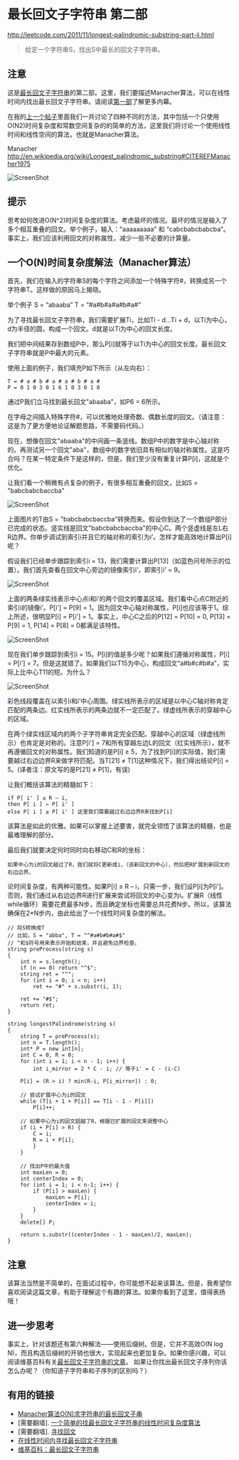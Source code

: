 # 最长回文子字符串 第二部

http://leetcode.com/2011/11/longest-palindromic-substring-part-ii.html

> 给定一个字符串S，找出S中最长的回文子字符串。

## 注意
这是[最长回文子字符串][part-i]的第二部。这里，我们要描述Manacher算法，可以在线性时间内找出最长回文子字符串。请阅读[第一部][part-i]了解更多内幕。

在我的[上一个帖子][part-i]里面我们一共讨论了四种不同的方法，其中包括一个只使用O(N2)时间复杂度和常数空间复杂的的简单的方法，这里我们将讨论一个使用线性时间和线性空间的算法，也就是Manacher算法。

[part-i]: https://github.com/xiangzhai/leetcode/blob/master/question/longest-palindromic-substring-part-i.md

Manacher http://en.wikipedia.org/wiki/Longest_palindromic_substring#CITEREFManacher1975

![ScreenShot](https://raw.github.com/xiangzhai/leetcode/master/image/ManG490.jpg)

## 提示
思考如何改进O(N^2)时间复杂度的算法。考虑最坏的情况。最坏的情况是输入了多个相互重叠的回文。举个例子，输入："aaaaaaaaa" 和 “cabcbabcbabcba”。事实上，我们应该利用回文的对称属性，减少一些不必要的计算量。

## 一个O(N)时间复杂度解法（Manacher算法）
首先，我们在输入的字符串S的每个字符之间添加一个特殊字符#，转换成另一个字符串T。这样做的原因马上揭晓。

举个例子 S = “abaaba” T = “#a#b#a#a#b#a#”

为了寻找最长回文子字符串，我们需要扩展Ti，比如Ti - d...Ti + d，以Ti为中心，d为半径的圆，构成一个回文。d就是以Ti为中心的回文长度。

我们把中间结果存到数组P中，那么P[i]就等于以Ti为中心的回文长度。最长回文子字符串就是P中最大的元素。

使用上面的例子，我们填充P如下所示（从左向右）：

```
T = # a # b # a # a # b # a #
P = 0 1 0 3 0 1 6 1 0 3 0 1 0
```

通过P我们立马找到最长回文"abaaba"，如P6 = 6所示。

在字母之间插入特殊字符#，可以优雅地处理奇数、偶数长度的回文。（请注意：这是为了更方便地论证解题思路，不需要码代码。）

现在，想像在回文"abaaba"的中间画一条竖线。数组P中的数字是中心轴对称的。再测试另一个回文"aba"，数组中的数字依旧具有相似的轴对称属性。这是巧合吗？在某一特定条件下是这样的，但是，我们至少没有重复计算P[i]，这就是个优化。

让我们看一个稍微有点复杂的例子，有很多相互重叠的回文，比如S = "babcbabcbaccba"

![ScreenShot](https://raw.github.com/xiangzhai/leetcode/master/image/palindrome_table10.png) 

上面图片的T由S = "babcbabcbaccba"转换而来。假设你到达了一个数组P部分已完成的状态。竖实线是回文"babcbabcbaccba"的中心C。两个竖虚线是左L右R边界。你单步调试到索引i并且它的轴对称的索引为i’。怎样才能高效地计算出P[i]呢？

假设我们已经单步跟踪到索引i = 13，我们需要计算出P[13]（如蓝色问号所示的位置）。我们首先查看在回文中心旁边的镜像索引i’，即索引i’ = 9。

![ScreenShot](https://raw.github.com/xiangzhai/leetcode/master/image/palindrome_table11.png) 

上面的两条绿实线表示中心点i和i’的两个回文的覆盖区域。我们看中心点C附近的索引i的镜像i’。P[i'] = P[9] = 1。因为回文中心轴对称属性，P[i]也应该等于1。综上所述，很明显P[i] = P[i'] = 1。事实上，中心C之后的P[12] = P[10] = 0, P[13] = P[9] = 1, P[14] = P[8] = 0都满足该特性。

![ScreenShot](https://raw.github.com/xiangzhai/leetcode/master/image/palindrome_table4.png)

现在我们单步跟踪到索引i = 15。P[i]的值是多少呢？如果我们遵循对称属性，P[i] = P[i'] = 7。但是这就错了。如果我们以T15为中心，构成回文“a#b#c#b#a”，实际上比中心T11的短。为什么？

![ScreenShot](https://raw.github.com/xiangzhai/leetcode/master/image/palindrome_table5.png)

彩色线段覆盖在以索引i和i’中心周围。绿实线所表示的区域是以中心C轴对称肯定匹配的两条边。红实线所表示的两条边就不一定匹配了。绿虚线所表示的穿越中心的区域。

在两个绿实线区域内的两个子字符串肯定完全匹配。穿越中心的区域（绿虚线所示）也肯定是对称的。注意P[i'] = 7和所有穿越左边L的回文（红实线所示），就不再遵循回文的对称属性。我们知道的是P[i] ≥ 5，为了找到P[i]的实际值，我们需要越过右边边界R来做字符匹配。当T[21] ≠ T[1]这种情况下，我们得出结论P[i] = 5。(译者注：原文写的是P[21] ≠ P[1]，有误)

让我们概括该算法的精髓如下：

```
if P[ i' ] ≤ R – i,
then P[ i ] ← P[ i' ]
else P[ i ] ≥ P[ i' ] 这里我们需要越过右边边界R来找到P[i]
```

该算法是如此的优雅。如果可以掌握上述要害，就完全领悟了该算法的精髓，也是最难理解的部分。

最后我们就要决定何时同时向右移动C和R的坐标：

```
如果中心为i的回文越过了R，我们就将C更新成i，（该新回文的中心），然后把R扩展到新回文的右边边界。
```

论时间复杂度，有两种可能性。如果P[i] ≤ R – i，只需一步，我们设P[i]为P[i']。否则，我们通过从右边边界R进行扩展来尝试将回文的中心变为i。扩展R（线性while循环）需要花费最多N步，而且确定坐标也需要总共花费N步。所以，该算法确保在2*N步内，由此给出了一个线性时间复杂度的解法。

```
// 将S转换成T
// 比如，S = "abba", T = "^#a#b#b#a#$"
// ^和$符号用来表示开始和结束，并且避免边界检查。 
string preProcess(string s) 
{
    int n = s.length();
    if (n == 0) return "^$";
    string ret = "^";
    for (int i = 0; i < n; i++)
        ret += "#" + s.substr(i, 1);
 
    ret += "#$";
    return ret;
}
 
string longestPalindrome(string s) 
{
    string T = preProcess(s);
    int n = T.length();
    int* P = new int[n];
    int C = 0, R = 0;
    for (int i = 1; i < n - 1; i++) {
        int i_mirror = 2 * C - i; // 等于i' = C - (i-C)
    
    P[i] = (R > i) ? min(R-i, P[i_mirror]) : 0;
    
    // 尝试扩展中心为i的回文
    while (T[i + 1 + P[i]] == T[i - 1 - P[i]])
        P[i]++;
 
    // 如果中心为i的回文超越了R，根据已扩展的回文来调整中心
    if (i + P[i] > R) {
        C = i;
        R = i + P[i];
        }
    }
 
    // 找出P中的最大值
    int maxLen = 0;
    int centerIndex = 0;
    for (int i = 1; i < n-1; i++) {
        if (P[i] > maxLen) {
            maxLen = P[i];
            centerIndex = i;
        }
    }
    delete[] P;
  
    return s.substr((centerIndex - 1 - maxLen)/2, maxLen);
}
```

## 注意
该算法当然是不简单的，在面试过程中，你可能想不起来该算法。但是，我希望你喜欢阅读这篇文章，有助于理解这个有趣的算法。如果你看到了这里，值得表扬哦！

## 进一步思考
事实上，针对该题还有第六种解法——使用后缀树。但是，它并不高效O(N log N)，而且构造后缀树的开销也很大，实现起来也更加复杂。如果你感兴趣，可以阅读维基百科有关[最长回文子字符串的文章](http://en.wikipedia.org/wiki/Longest_palindromic_substring)。
如果让你找出最长回文子序列你该怎么办呢？（你知道子字符串和子序列的区别吗？）

## 有用的链接
* [Manacher算法O(N)求字符串的最长回文子串](http://www.felix021.com/blog/read.php?2040)
* [需要翻墙]. [一个简单的找最长回文子字符串的线性时间复杂度算法](http://zhuhongcheng.wordpress.com/2009/08/02/a-simple-linear-time-algorithm-for-finding-longest-palindrome-sub-string/)
* [需要翻墙]. [寻找回文](http://johanjeuring.blogspot.com/2007/08/finding-palindromes.html)
* [在线性时间内寻找最长回文子字符串](http://www.akalin.cx/longest-palindrome-linear-time)
* [维基百科：最长回文子字符串](http://en.wikipedia.org/wiki/Longest_palindromic_substring)

